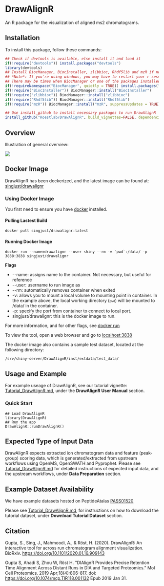 # DrawAlignR

An R package for the visualization of aligned ms2 chromatograms.

## Installation

To install this package, follow these commands:

``` r
## Check if devtools is available, else install it and load it
if(!require("devtools")) install.packages("devtools")
library(devtools)
## Install BiocManager, BiocInstaller, zlibbioc, Rhdf5lib and mzR if not installed.
## *Note*: If you're using windows, you may have to restart your r session after each Bioconductor package install.  
## There may be times when BiocManager or one of the packages installed from BiocManager is not recognized as being installed until refreshing R's lib list.
if(!requireNamespace("BiocManager", quietly = TRUE)) install.packages("BiocManager")
if(!require("BiocInstaller")) BiocManager::install("BiocInstaller")
if(!require("zlibbioc")) BiocManager::install("zlibbioc")
if(!require("Rhdf5lib")) BiocManager::install("Rhdf5lib")
if(!require("mzR")) BiocManager::install("mzR", suppressUpdates = TRUE)

## Use install_github to install necessary packages to run DrawAlignR
install_github("Roestlab/DrawAlignR", build_vignettes=FALSE, dependencies=TRUE, type="source")
```

## Overview

Illustration of general overview:

![](./inst/extdata/MAHMOODI_A_A1.PNG)

## Docker Image

DrawAlignR has been dockerized, and the latest image can be found at: [singjust/drawalignr](https://hub.docker.com/repository/docker/singjust/drawalignr/tags?page=1)

### Using Docker Image

You first need to ensure you have [docker](https://docs.docker.com/install/) installed. 

#### Pulling Lastest Build
```
docker pull singjust/drawalignr:latest
```

#### Running Docker Image
```
docker run --name=drawalignr --user shiny --rm -v `pwd`:/data/ -p 3838:3838 singjust/drawalignr
```
**Flags**
* --name: assigns name to the container. Not necessary, but useful for reference
* --user: username to run image as
* --rm: automatically removes container when exited
* -v: allows you to mount a local volume to mounting point in container. In the example above, the local working directory (<code>`pwd`</code>) will be mounted to /data/ in the container.
* -p: specify the port from container to connect to local port.
* singjust/drawalignr: this is the docker image to run.

For more information, and for other flags, see [docker run](https://docs.docker.com/engine/reference/commandline/run/)

To view the tool, open a web browser and go to [localhost:3838](http://localhost:3838/)

The docker image also contains a sample test dataset, located at the following directory:
```
/srv/shiny-server/DrawAlignR/inst/extdata/test_data/
```

## Usage and Example

For example useage of DrawAlignR, see our tutorial vignette: [Tutorial_DrawAlignR.md](https://github.com/Roestlab/DrawAlignR/tree/master/vignettes/Tutorial_DrawAlignR.md), under the **DrawAlignR User Manual** section.

### Quick Start
```
## Load DrawAlignR
library(DrawAlignR)
## Run the app
DrawAlignR::runDrawAlignR()
```

## Expected Type of Input Data

DrawAlignR expects extracted ion chromatogram data and feature (peak-group) scoring data, which is generated/extracted from upstream workflows using OpenMS, OpenSWATH and Pyprophet.
Please see [Tutorial_DrawAlignR.md](https://github.com/Roestlab/DrawAlignR/tree/master/vignettes/Tutorial_DrawAlignR.md) for detailed instructions of expected input data, and the upstream workflows, under **Data Preparation** section.

## Example Dataset Availability

We have example datasets hosted on PeptideAtalas [PASS01520](https://db.systemsbiology.net/sbeams/cgi/PeptideAtlas/PASS_View?identifier=PASS01520)

Please see [Tutorial_DrawAlignR.md](https://github.com/Roestlab/DrawAlignR/tree/master/vignettes/Tutorial_DrawAlignR.md), for instructions on how to download the tutorial dataset, under **Download Tutorial Dataset** section.

## Citation

Gupta, S., Sing, J., Mahmoodi, A., & Röst, H. (2020). DrawAlignR: An interactive tool for across run chromatogram alignment visualization. BioRxiv. https://doi.org/10.1101/2020.01.16.909143

Gupta S, Ahadi S, Zhou W, Röst H. "DIAlignR Provides Precise Retention Time Alignment Across Distant Runs in DIA and Targeted Proteomics." Mol Cell Proteomics. 2019 Apr;18(4):806-817. doi: https://doi.org/10.1074/mcp.TIR118.001132 Epub 2019 Jan 31.
